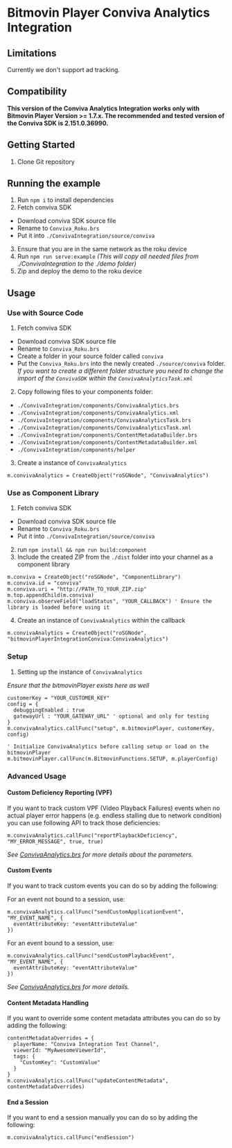 # Bitmovin Player Conviva Analytics Integration

## Limitations
Currently we don't support ad tracking.

## Compatibility
**This version of the Conviva Analytics Integration works only with Bitmovin Player Version >= 1.7.x.
The recommended and tested version of the Conviva SDK is 2.151.0.36990.**

## Getting Started
1. Clone Git repository

## Running the example

1. Run `npm i` to install dependencies
2. Fetch conviva SDK
  - Download conviva SDK source file
  - Rename to `Conviva_Roku.brs`
  - Put it into `./ConvivaIntegration/source/conviva`
3. Ensure that you are in the same network as the roku device
4. Run `npm run serve:example`
  _(This will copy all needed files from ./ConvivaIntegration to the ./demo folder)_
5. Zip and deploy the demo to the roku device

## Usage

### Use with Source Code

1. Fetch conviva SDK
  - Download conviva SDK source file
  - Rename to `Conviva_Roku.brs`
  - Create a folder in your source folder called `conviva`
  - Put the `Conviva_Roku.brs` into the newly created `./source/conviva` folder. _If you want to create a different folder structure you need to change the import of the `ConvivaSDK` within the `ConvivaAnalyticsTask.xml`_
2. Copy following files to your components folder:
  - `./ConvivaIntegration/components/ConvivaAnalytics.brs`
  - `./ConvivaIntegration/components/ConvivaAnalytics.xml`
  - `./ConvivaIntegration/components/ConvivaAnalyticsTask.brs`
  - `./ConvivaIntegration/components/ConvivaAnalyticsTask.xml`
  - `./ConvivaIntegration/components/ContentMetadataBuilder.brs`
  - `./ConvivaIntegration/components/ContentMetadataBuilder.xml`
  - `./ConvivaIntegration/components/helper`
3. Create a instance of `ConvivaAnalytics`
  ```Brightscript
  m.convivaAnalytics = CreateObject("roSGNode", "ConvivaAnalytics")
  ```

### Use as Component Library

1. Fetch conviva SDK
  - Download conviva SDK source file
  - Rename to `Conviva_Roku.brs`
  - Put it into `./ConvivaIntegration/source/conviva`
2. run `npm install && npm run build:component`
3. Include the created ZIP from the `./dist` folder into your channel as a component library
  ```Brightscript
  m.conviva = CreateObject("roSGNode", "ComponentLibrary")
  m.conviva.id = "conviva"
  m.conviva.uri = "http://PATH_TO_YOUR_ZIP.zip"
  m.top.appendChild(m.conviva)
  m.conviva.observeField("loadStatus", "YOUR_CALLBACK") ' Ensure the library is loaded before using it
  ```

4. Create an instance of `ConvivaAnalytics` within the callback
  ```Brightscript
  m.convivaAnalytics = CreateObject("roSGNode", "bitmovinPlayerIntegrationConviva:ConvivaAnalytics")
  ```

### Setup

1. Setting up the instance of `ConvivaAnalytics`

  _Ensure that the bitmovinPlayer exists here as well_
  ```Brightscript
  customerKey = "YOUR_CUSTOMER_KEY"
  config = {
    debuggingEnabled : true
    gatewayUrl : "YOUR_GATEWAY_URL" ' optional and only for testing
  }
  m.convivaAnalytics.callFunc("setup", m.bitmovinPlayer, customerKey, config)

  ' Initialize ConvivaAnalytics before calling setup or load on the bitmovinPlayer
  m.bitmovinPlayer.callFunc(m.BitmovinFunctions.SETUP, m.playerConfig)
  ```

### Advanced Usage

#### Custom Deficiency Reporting (VPF)

If you want to track custom VPF (Video Playback Failures) events when no actual player error happens (e.g.
endless stalling due to network condition) you can use following API to track those deficiencies:

```Brightscript
m.convivaAnalytics.callFunc("reportPlaybackDeficiency", "MY_ERROR_MESSAGE", true, true)
```

_See [ConvivaAnalytics.brs](./ConvivaIntegration/components/ConvivaAnalytics.brs) for more details about the parameters._

#### Custom Events

If you want to track custom events you can do so by adding the following:

For an event not bound to a session, use:
```Brightscript
m.convivaAnalytics.callFunc("sendCustomApplicationEvent", "MY_EVENT_NAME", {
  eventAttributeKey: "eventAttributeValue"
})
```

For an event bound to a session, use:
```Brightscript
m.convivaAnalytics.callFunc("sendCustomPlaybackEvent", "MY_EVENT_NAME", {
  eventAttributeKey: "eventAttributeValue"
})
```

_See [ConvivaAnalytics.brs](./ConvivaIntegration/components/ConvivaAnalytics.brs) for more details._

#### Content Metadata Handling

If you want to override some content metadata attributes you can do so by adding the following:

```Brightscript
contentMetadataOverrides = {
  playerName: "Conviva Integration Test Channel",
  viewerId: "MyAwesomeViewerId",
  tags: {
    "CustomKey": "CustomValue"
  }
}
m.convivaAnalytics.callFunc("updateContentMetadata", contentMetadataOverrides)
```

#### End a Session

If you want to end a session manually you can do so by adding the following:

```Brightscript
m.convivaAnalytics.callFunc("endSession")
```
